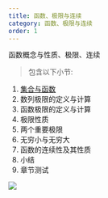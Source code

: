 ```yaml
---
title: 函数、极限与连续
category: 函数、极限与连续
order: 1
---
```


函数概念与性质、极限、连续

> 包含以下小节:

1. [集合与函数](https://bashendixie.github.io/mathematics/%E9%AB%98%E7%AD%89%E6%95%B0%E5%AD%A6/%E9%9B%86%E5%90%88%E4%B8%8E%E5%87%BD%E6%95%B0/) 
2. 数列极限的定义与计算
3. 函数极限的定义与计算
4. 极限性质
5. 两个重要极限
6. 无穷小与无穷大
7. 函数的连续性及其性质
8. 小结
9. 章节测试

![](//placehold.it/800x600)

